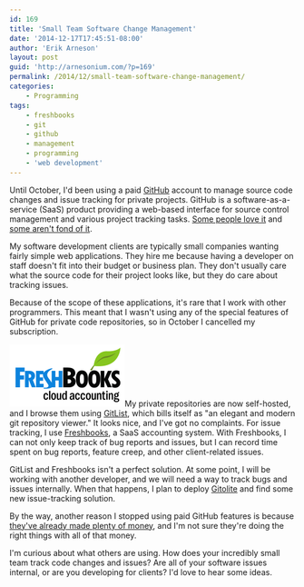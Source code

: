 ```yaml
---
id: 169
title: 'Small Team Software Change Management'
date: '2014-12-17T17:45:51-08:00'
author: 'Erik Arneson'
layout: post
guid: 'http://arnesonium.com/?p=169'
permalink: /2014/12/small-team-software-change-management/
categories:
    - Programming
tags:
    - freshbooks
    - git
    - github
    - management
    - programming
    - 'web development'
---
```


Until October, I'd been using a paid <a href="http://github.com/" target="_blank">GitHub</a> account to manage source code changes and issue tracking for private projects. GitHub is a software-as-a-service (SaaS) product providing a web-based interface for source control management and various project tracking tasks. <a href="http://blogs.perl.org/users/jt_smith/2011/12/github-is-an-amazing-service-that-much-of-the-perl-community-has.html" target="_blank">Some people love it</a> and <a href="http://laurent.bachelier.name/2012/05/github-kinda-sucks/" target="_blank">some aren't fond of it</a>.
<!--more-->

My software development clients are typically small companies wanting fairly simple web applications. They hire me because having a developer on staff doesn't fit into their budget or business plan. They don't usually care what the source code for their project looks like, but they do care about tracking issues.

Because of the scope of these applications, it's rare that I work with other programmers. This meant that I wasn't using any of the special features of GitHub for private code repositories, so in October I cancelled my subscription.

<a href="https://eriklarneson.freshbooks.com/refer/www"><img src="/wp-content/uploads/2014/12/FreshBooks_Cloud_Accounting_Logo.png#right" alt="FreshBooks" /></a>My private repositories are now self-hosted, and I browse them using <a href="http://gitlist.org/" target="_blank">GitList</a>, which bills itself as "an elegant and modern git repository viewer." It looks nice, and I've got no complaints. For issue tracking, I use <a href="https://eriklarneson.freshbooks.com/refer/www" target="_blank">Freshbooks</a>, a SaaS accounting system. With Freshbooks, I can not only keep track of bug reports and issues, but I can record time spent on bug reports, feature creep, and other client-related issues.

GitList and Freshbooks isn't a perfect solution. At some point, I will be working with another developer, and we will need a way to track bugs and issues internally. When that happens, I plan to deploy <a href="http://gitolite.com/gitolite/index.html" target="_blank">Gitolite</a> and find some new issue-tracking solution.

By the way, another reason I stopped using paid GitHub features is because <a href="http://www.businessweek.com/articles/2013-06-20/github-got-silly-rich-dot-next-step-make-more-awesome" target="_blank">they've already made plenty of money</a>, and I'm not sure they're doing the right things with all of that money.

I'm curious about what others are using. How does your incredibly small team track code changes and issues? Are all of your software issues internal, or are you developing for clients? I'd love to hear some ideas.

